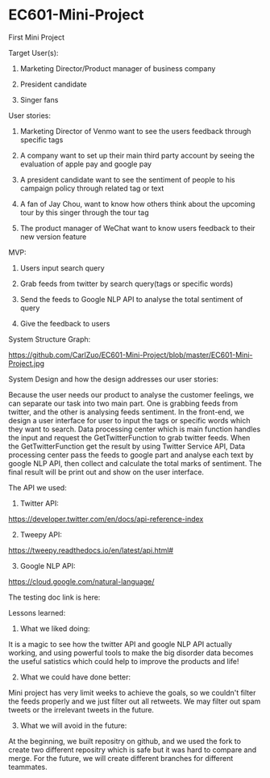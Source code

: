 # EC601-Mini-Project
First Mini Project

Target User(s):

1. Marketing Director/Product manager of business company

2. President candidate

3. Singer fans

User stories:

1. Marketing Director of Venmo want to see the users feedback through specific tags

2. A company want to set up their main third party account by seeing the evaluation of apple pay and google pay 

3. A president candidate want to see the sentiment of people to his campaign policy through related tag or text 

4. A fan of Jay Chou, want to know how others think about the upcoming tour by this singer through the tour tag

5. The product manager of WeChat want to know users feedback to their new version feature

MVP:

1. Users input search query

2. Grab feeds from twitter by search query(tags or specific words)

3. Send the feeds to Google NLP API to analyse the total sentiment of query

4. Give the feedback to users
 
System Structure Graph:

https://github.com/CarlZuo/EC601-Mini-Project/blob/master/EC601-Mini-Project.jpg

System Design and how the design addresses our user stories:

Because the user needs our product to analyse the customer feelings, we can separate our task into two main part. One is grabbing feeds from twitter, and the other is analysing feeds sentiment. In the front-end, we design a user interface for user to input the tags or specific words which they want to search. Data processing center which is main function handles the input and request the GetTwitterFunction to grab twitter feeds. When the GetTwitterFunction get the result by using Twitter Service API, Data processing center pass the feeds to google part and analyse each text by google NLP API, then collect and calculate the total marks of sentiment. The final result will be print out and show on the user interface.

The API we used:

1. Twitter API:

https://developer.twitter.com/en/docs/api-reference-index

2. Tweepy API:

https://tweepy.readthedocs.io/en/latest/api.html#

3. Google NLP API:

https://cloud.google.com/natural-language/

The testing doc link is here:


Lessons learned:

1. What we liked doing:

It is a magic to see how the twitter API and google NLP API actually working, and using powerful tools to make the big disorder data becomes the useful satistics which could help to improve the products and life!

2. What we could have done better:

Mini project has very limit weeks to achieve the goals, so we couldn't filter the feeds properly and we just filter out all retweets. We may filter out spam tweets or the irrelevant tweets in the future.

3. What we will avoid in the future:

At the beginning, we built repositry on github, and we used the fork to create two different repositry which is safe but it was hard to compare and merge. For the future, we will create different branches for different teammates.

